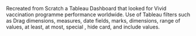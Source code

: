 Recreated from Scratch a Tableau Dashboard that looked for Vivid vaccination programme performance worldwide. 
Use of Tableau filters such as Drag dimensions, measures, date fields, marks, dimensions, range of values, at least, at most, special , hide card, and 
include values.
